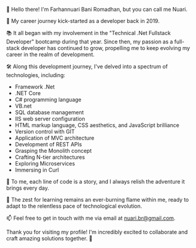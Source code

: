 
👋 Hello there! I'm Farhannuari Bani Romadhan, but you can call me Nuari.

🚀 My career journey kick-started as a developer back in 2019.

📚 It all began with my involvement in the "Technical .Net Fullstack Developer" bootcamp during that year. Since then, my passion as a full-stack developer has continued to grow, propelling me to keep evolving my career in the realm of development.

🛠️ Along this development journey, I've delved into a spectrum of technologies, including:

- Framework .Net
- .NET Core
- C# programming language
- VB.net
- SQL database management
- IIS web server configuration
- HTML markup language, CSS aesthetics, and JavaScript brilliance
- Version control with GIT
- Application of MVC architecture
- Development of REST APIs
- Grasping the Monolith concept
- Crafting N-tier architectures
- Exploring Microservices
- Immersing in Curl

🔧 To me, each line of code is a story, and I always relish the adventure it brings every day.

🌱 The zest for learning remains an ever-burning flame within me, ready to adapt to the relentless pace of technological evolution.

📫 Feel free to get in touch with me via email at nuari.br@gmail.com.

Thank you for visiting my profile! I'm incredibly excited to collaborate and craft amazing solutions together. 🤝
